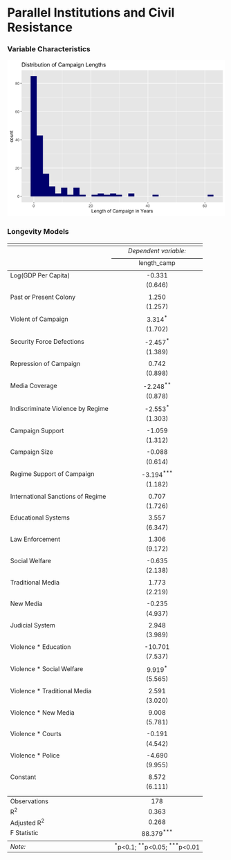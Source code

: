 Parallel Institutions and Civil Resistance
================

### Variable Characteristics

![](README_files/figure-gfm/unnamed-chunk-2-1.png)<!-- -->

### Longevity Models

<table style="text-align:center"><tr><td colspan="2" style="border-bottom: 1px solid black"></td></tr><tr><td style="text-align:left"></td><td><em>Dependent variable:</em></td></tr>
<tr><td></td><td colspan="1" style="border-bottom: 1px solid black"></td></tr>
<tr><td style="text-align:left"></td><td>length_camp</td></tr>
<tr><td colspan="2" style="border-bottom: 1px solid black"></td></tr><tr><td style="text-align:left">Log(GDP Per Capita)</td><td>-0.331</td></tr>
<tr><td style="text-align:left"></td><td>(0.646)</td></tr>
<tr><td style="text-align:left"></td><td></td></tr>
<tr><td style="text-align:left">Past or Present Colony</td><td>1.250</td></tr>
<tr><td style="text-align:left"></td><td>(1.257)</td></tr>
<tr><td style="text-align:left"></td><td></td></tr>
<tr><td style="text-align:left">Violent of Campaign</td><td>3.314<sup>*</sup></td></tr>
<tr><td style="text-align:left"></td><td>(1.702)</td></tr>
<tr><td style="text-align:left"></td><td></td></tr>
<tr><td style="text-align:left">Security Force Defections</td><td>-2.457<sup>*</sup></td></tr>
<tr><td style="text-align:left"></td><td>(1.389)</td></tr>
<tr><td style="text-align:left"></td><td></td></tr>
<tr><td style="text-align:left">Repression of Campaign</td><td>0.742</td></tr>
<tr><td style="text-align:left"></td><td>(0.898)</td></tr>
<tr><td style="text-align:left"></td><td></td></tr>
<tr><td style="text-align:left">Media Coverage</td><td>-2.248<sup>**</sup></td></tr>
<tr><td style="text-align:left"></td><td>(0.878)</td></tr>
<tr><td style="text-align:left"></td><td></td></tr>
<tr><td style="text-align:left">Indiscriminate Violence by Regime</td><td>-2.553<sup>*</sup></td></tr>
<tr><td style="text-align:left"></td><td>(1.303)</td></tr>
<tr><td style="text-align:left"></td><td></td></tr>
<tr><td style="text-align:left">Campaign Support</td><td>-1.059</td></tr>
<tr><td style="text-align:left"></td><td>(1.312)</td></tr>
<tr><td style="text-align:left"></td><td></td></tr>
<tr><td style="text-align:left">Campaign Size</td><td>-0.088</td></tr>
<tr><td style="text-align:left"></td><td>(0.614)</td></tr>
<tr><td style="text-align:left"></td><td></td></tr>
<tr><td style="text-align:left">Regime Support of Campaign</td><td>-3.194<sup>***</sup></td></tr>
<tr><td style="text-align:left"></td><td>(1.182)</td></tr>
<tr><td style="text-align:left"></td><td></td></tr>
<tr><td style="text-align:left">International Sanctions of Regime</td><td>0.707</td></tr>
<tr><td style="text-align:left"></td><td>(1.726)</td></tr>
<tr><td style="text-align:left"></td><td></td></tr>
<tr><td style="text-align:left">Educational Systems</td><td>3.557</td></tr>
<tr><td style="text-align:left"></td><td>(6.347)</td></tr>
<tr><td style="text-align:left"></td><td></td></tr>
<tr><td style="text-align:left">Law Enforcement</td><td>1.306</td></tr>
<tr><td style="text-align:left"></td><td>(9.172)</td></tr>
<tr><td style="text-align:left"></td><td></td></tr>
<tr><td style="text-align:left">Social Welfare</td><td>-0.635</td></tr>
<tr><td style="text-align:left"></td><td>(2.138)</td></tr>
<tr><td style="text-align:left"></td><td></td></tr>
<tr><td style="text-align:left">Traditional Media</td><td>1.773</td></tr>
<tr><td style="text-align:left"></td><td>(2.219)</td></tr>
<tr><td style="text-align:left"></td><td></td></tr>
<tr><td style="text-align:left">New Media</td><td>-0.235</td></tr>
<tr><td style="text-align:left"></td><td>(4.937)</td></tr>
<tr><td style="text-align:left"></td><td></td></tr>
<tr><td style="text-align:left">Judicial System</td><td>2.948</td></tr>
<tr><td style="text-align:left"></td><td>(3.989)</td></tr>
<tr><td style="text-align:left"></td><td></td></tr>
<tr><td style="text-align:left">Violence * Education</td><td>-10.701</td></tr>
<tr><td style="text-align:left"></td><td>(7.537)</td></tr>
<tr><td style="text-align:left"></td><td></td></tr>
<tr><td style="text-align:left">Violence * Social Welfare</td><td>9.919<sup>*</sup></td></tr>
<tr><td style="text-align:left"></td><td>(5.565)</td></tr>
<tr><td style="text-align:left"></td><td></td></tr>
<tr><td style="text-align:left">Violence * Traditional Media</td><td>2.591</td></tr>
<tr><td style="text-align:left"></td><td>(3.020)</td></tr>
<tr><td style="text-align:left"></td><td></td></tr>
<tr><td style="text-align:left">Violence * New Media</td><td>9.008</td></tr>
<tr><td style="text-align:left"></td><td>(5.781)</td></tr>
<tr><td style="text-align:left"></td><td></td></tr>
<tr><td style="text-align:left">Violence * Courts</td><td>-0.191</td></tr>
<tr><td style="text-align:left"></td><td>(4.542)</td></tr>
<tr><td style="text-align:left"></td><td></td></tr>
<tr><td style="text-align:left">Violence * Police</td><td>-4.690</td></tr>
<tr><td style="text-align:left"></td><td>(9.955)</td></tr>
<tr><td style="text-align:left"></td><td></td></tr>
<tr><td style="text-align:left">Constant</td><td>8.572</td></tr>
<tr><td style="text-align:left"></td><td>(6.111)</td></tr>
<tr><td style="text-align:left"></td><td></td></tr>
<tr><td colspan="2" style="border-bottom: 1px solid black"></td></tr><tr><td style="text-align:left">Observations</td><td>178</td></tr>
<tr><td style="text-align:left">R<sup>2</sup></td><td>0.363</td></tr>
<tr><td style="text-align:left">Adjusted R<sup>2</sup></td><td>0.268</td></tr>
<tr><td style="text-align:left">F Statistic</td><td>88.379<sup>***</sup></td></tr>
<tr><td colspan="2" style="border-bottom: 1px solid black"></td></tr><tr><td style="text-align:left"><em>Note:</em></td><td style="text-align:right"><sup>*</sup>p<0.1; <sup>**</sup>p<0.05; <sup>***</sup>p<0.01</td></tr>
</table>
